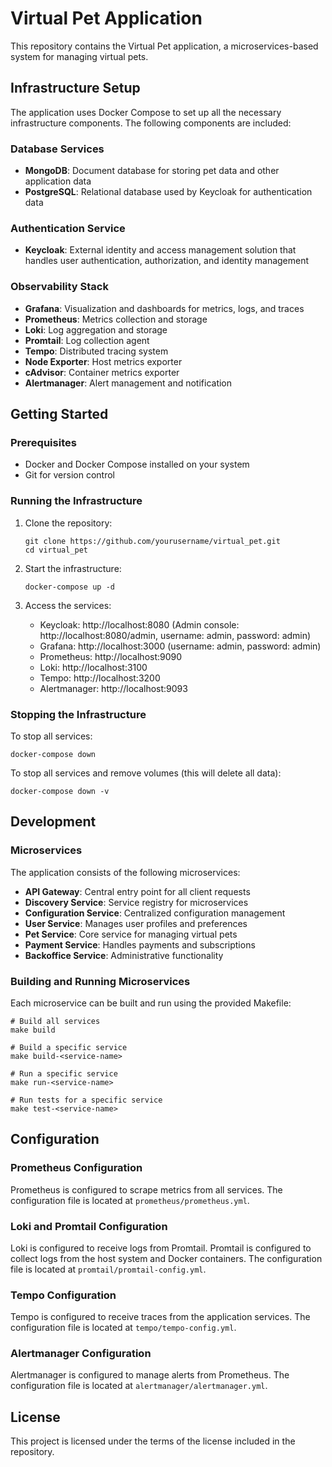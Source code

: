 # Virtual Pet Application

This repository contains the Virtual Pet application, a microservices-based system for managing virtual pets.

## Infrastructure Setup

The application uses Docker Compose to set up all the necessary infrastructure components. The following components are included:

### Database Services

- **MongoDB**: Document database for storing pet data and other application data
- **PostgreSQL**: Relational database used by Keycloak for authentication data

### Authentication Service

- **Keycloak**: External identity and access management solution that handles user authentication, authorization, and identity management

### Observability Stack

- **Grafana**: Visualization and dashboards for metrics, logs, and traces
- **Prometheus**: Metrics collection and storage
- **Loki**: Log aggregation and storage
- **Promtail**: Log collection agent
- **Tempo**: Distributed tracing system
- **Node Exporter**: Host metrics exporter
- **cAdvisor**: Container metrics exporter
- **Alertmanager**: Alert management and notification

## Getting Started

### Prerequisites

- Docker and Docker Compose installed on your system
- Git for version control

### Running the Infrastructure

1. Clone the repository:
   ```
   git clone https://github.com/yourusername/virtual_pet.git
   cd virtual_pet
   ```

2. Start the infrastructure:
   ```
   docker-compose up -d
   ```

3. Access the services:
   - Keycloak: http://localhost:8080 (Admin console: http://localhost:8080/admin, username: admin, password: admin)
   - Grafana: http://localhost:3000 (username: admin, password: admin)
   - Prometheus: http://localhost:9090
   - Loki: http://localhost:3100
   - Tempo: http://localhost:3200
   - Alertmanager: http://localhost:9093

### Stopping the Infrastructure

To stop all services:
```
docker-compose down
```

To stop all services and remove volumes (this will delete all data):
```
docker-compose down -v
```

## Development

### Microservices

The application consists of the following microservices:

- **API Gateway**: Central entry point for all client requests
- **Discovery Service**: Service registry for microservices
- **Configuration Service**: Centralized configuration management
- **User Service**: Manages user profiles and preferences
- **Pet Service**: Core service for managing virtual pets
- **Payment Service**: Handles payments and subscriptions
- **Backoffice Service**: Administrative functionality

### Building and Running Microservices

Each microservice can be built and run using the provided Makefile:

```
# Build all services
make build

# Build a specific service
make build-<service-name>

# Run a specific service
make run-<service-name>

# Run tests for a specific service
make test-<service-name>
```

## Configuration

### Prometheus Configuration

Prometheus is configured to scrape metrics from all services. The configuration file is located at `prometheus/prometheus.yml`.

### Loki and Promtail Configuration

Loki is configured to receive logs from Promtail. Promtail is configured to collect logs from the host system and Docker containers. The configuration file is located at `promtail/promtail-config.yml`.

### Tempo Configuration

Tempo is configured to receive traces from the application services. The configuration file is located at `tempo/tempo-config.yml`.

### Alertmanager Configuration

Alertmanager is configured to manage alerts from Prometheus. The configuration file is located at `alertmanager/alertmanager.yml`.

## License

This project is licensed under the terms of the license included in the repository.